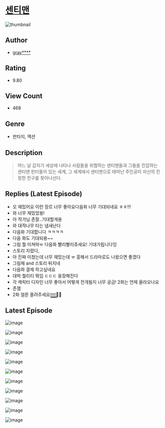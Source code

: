# [센티맨](https://comic.naver.com/challenge/list?titleId=810765)
![thumbnail](https://image-comic.pstatic.net/user_contents_data/challenge_comic/2023/05/25/311560/upload_4049921584984634467_480x623.jpeg)

## Author
- [gray****](https://comic.naver.com/artistTitle?id=311560)

## Rating
- 9.80

## View Count
- 468

## Genre
- 판타지, 액션

## Description
> 어느 날 갑자기 세상에 나타나 사람들을 위협하는 센티맨들과 그들을 진압하는 센티맨 헌터들이 있는 세계, 그 세계에서 센티맨으로 태어난 주인공이 자신의 진정한 친구를 찾아나선다.

## Replies (Latest Episode)
- 오 재밌어요 이런 장르 너무 좋아요다음화 너무 기대되네요 ㅎㅎ!!!
- 와 너무 재밌었용!
- 아 작가님 존잘..기대할게용
- 와 대작나무 타는 냄새난다
- 다음화 기대합니다 ㅋㅋㅋㅋ
- 다음 화도 기대되용~~
- 그림 퀄 미쳐따ㅠ 다음화 빨리빨리쥬세요! 기대가됩니다잉
- 스토리 지렸다,
- 아 진짜 미쳤는데 너무 재밌는데 ㅠ 흥해서 드라마로도 나왔으면 좋겠다
- 그림체 and 스토리 뒤지네
- 다음화 결제 하고싶네요
- 대박 퀄리티 뭐임 ㄷㄷㄷ 웅장해진다
- 각 캐릭터 디자인 너무 좋아서 어떻게 전개될지 너무 궁금! 2화는 언제 올라오나요
- 존잼
- 2화 얼른 올려주세요!̤̻!̤̻!̤̻!̤̻!̤̻🥲🥲

## Latest Episode
![image](https://image-comic.pstatic.net/user_contents_data/challenge_comic/2023/05/24/311560/upload_4049923761761510198.jpeg)

![image](https://image-comic.pstatic.net/user_contents_data/challenge_comic/2023/05/24/311560/upload_3487530371713676593.jpeg)

![image](https://image-comic.pstatic.net/user_contents_data/challenge_comic/2023/05/24/311560/upload_7005460702247138096.jpeg)

![image](https://image-comic.pstatic.net/user_contents_data/challenge_comic/2023/05/24/311560/upload_7378081683019621731.jpeg)

![image](https://image-comic.pstatic.net/user_contents_data/challenge_comic/2023/05/24/311560/upload_3976786452438857058.jpeg)

![image](https://image-comic.pstatic.net/user_contents_data/challenge_comic/2023/05/24/311560/upload_4122543223407339063.jpeg)

![image](https://image-comic.pstatic.net/user_contents_data/challenge_comic/2023/05/24/311560/upload_7364847965463196213.jpeg)

![image](https://image-comic.pstatic.net/user_contents_data/challenge_comic/2023/05/24/311560/upload_7075772271833592119.jpeg)

![image](https://image-comic.pstatic.net/user_contents_data/challenge_comic/2023/05/24/311560/upload_7293356817518780728.jpeg)

![image](https://image-comic.pstatic.net/user_contents_data/challenge_comic/2023/05/24/311560/upload_3559023714372891702.jpeg)

![image](https://image-comic.pstatic.net/user_contents_data/challenge_comic/2023/05/24/311560/upload_7293633714074379064.jpeg)
